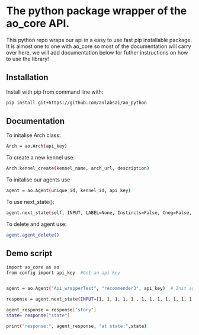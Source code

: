 # The python package wrapper of the ao_core API.

This python repo wraps our api in a easy to use fast pip installable package. It is almost one to one with ao_core so most of the documentation will carry over here, we will add documentation below for futher instructions on how to use the library!

## Installation

Install with pip from command line with:
```bash
pip install git+https://github.com/aolabsai/ao_python
```

## Documentation

To initalise Arch class:
```bash
Arch = ao.Arch(api_key)
```
To create a new kennel use:
```bash
Arch.kennel_create(kennel_name, arch_url, description)
```

To initalise our agents use
```bash
agent = ao.Agent(unique_id, kennel_id, api_key)
```

To use next_state():

```bash
agent.next_state(self, INPUT, LABEL=None, Instincts=False, Cneg=False, Cpos=False, Unsequenced=False, DD=True, Hamming=True, Default=True):
```

To delete and agent use:
```bash
agent.agent_delete()
```

## Demo script

```bash
import ao_core as ao
from config import api_key  #Get an api key


agent = ao.Agent("Api_wrapperTest", "recommender3", api_key)  # Init agent

response = agent.next_state(INPUT=[1, 1, 1, 1, 1 , 1, 1, 1, 1, 1, 1, 1, 1, 1, 1, 1, 1, 1, 1], LABEL=[0,0,0,0,0,0,0,0,0,0])  # Next_state method

agent_response = response["story"]  
state= response["state"]

print("response:", agent_response, "at state:",state)
```


